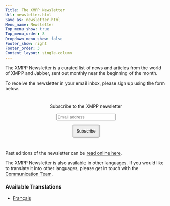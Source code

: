 ```yaml
---
Title: The XMPP Newsletter
Url: newsletter.html
Save_as: newsletter.html
Menu_name: Newsletter
Top_menu_show: true 
Top_menu_order: 8
Dropdown_menu_show: false
Footer_show: right
Footer_order: 3
Content_layout: single-column
---
```


The XMPP Newsletter is a curated list of news and articles from the world of XMPP and Jabber,
sent out monthly near the beginning of the month.

To receive the newsletter in your email inbox, please sign up using the form below.

<form style="padding: 10px; text-align:center; margin-bottom: 30px;"
      action="https://tinyletter.com/xmpp" method="post" target="popupwindow"
      onsubmit="window.open('https://tinyletter.com/xmpp', 'popupwindow',
      'scrollbars=yes,width=800,height=600');return true">
<p><label for="tlemail">Subscribe to the XMPP newsletter</label></p>
<p><input type="text" placeholder="Email address" name="email" id="tlemail" /></p>
<input type="hidden" value="1" name="embed"/>
<input type="submit" style="padding: 10px; border-radius: 5%" value="Subscribe" />
</form>
          
Past editions of the newsletter can be [read online here](/category/newsletter.html).

The XMPP Newsletter is also available in other languages. If you would like to
translate it into other languages, please get in touch with the [Communication Team](https://wiki.xmpp.org/web/CommTeam).

### Available Translations

* [Français](https://news.jabberfr.org/category/newsletter/)
